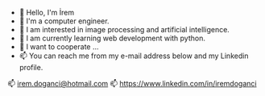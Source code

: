 - 👋 Hello, I'm İrem
- 💞️ I'm a computer engineer.
- 👀 I am interested in image processing and artificial intelligence.
- 🌱 I am currently learning web development with python.
- 💞️ I want to cooperate ...
- 📫 You can reach me from my e-mail address below and my Linkedin profile.

📫 irem.doganci@hotmail.com 
📫 https://www.linkedin.com/in/iremdoganci
